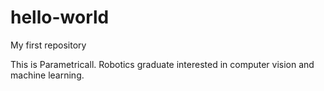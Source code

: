 # hello-world
My first repository

This is Parametricall. Robotics graduate interested in computer vision and machine learning.
